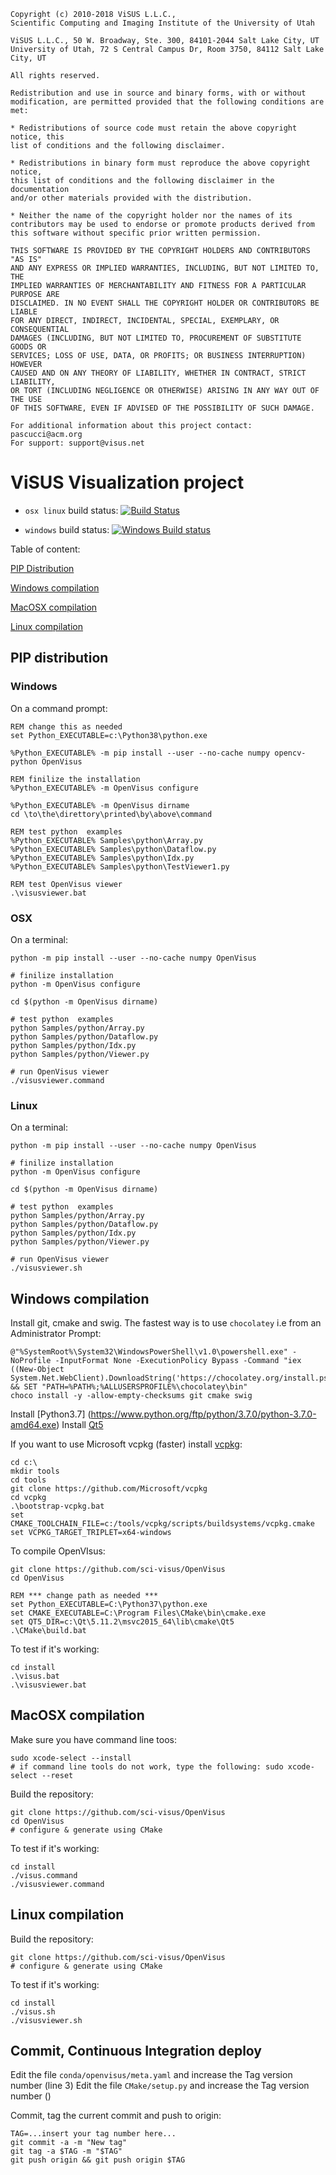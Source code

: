 ```
Copyright (c) 2010-2018 ViSUS L.L.C., 
Scientific Computing and Imaging Institute of the University of Utah
 
ViSUS L.L.C., 50 W. Broadway, Ste. 300, 84101-2044 Salt Lake City, UT
University of Utah, 72 S Central Campus Dr, Room 3750, 84112 Salt Lake City, UT
 
All rights reserved.

Redistribution and use in source and binary forms, with or without
modification, are permitted provided that the following conditions are met:

* Redistributions of source code must retain the above copyright notice, this
list of conditions and the following disclaimer.

* Redistributions in binary form must reproduce the above copyright notice,
this list of conditions and the following disclaimer in the documentation
and/or other materials provided with the distribution.

* Neither the name of the copyright holder nor the names of its
contributors may be used to endorse or promote products derived from
this software without specific prior written permission.

THIS SOFTWARE IS PROVIDED BY THE COPYRIGHT HOLDERS AND CONTRIBUTORS "AS IS"
AND ANY EXPRESS OR IMPLIED WARRANTIES, INCLUDING, BUT NOT LIMITED TO, THE
IMPLIED WARRANTIES OF MERCHANTABILITY AND FITNESS FOR A PARTICULAR PURPOSE ARE
DISCLAIMED. IN NO EVENT SHALL THE COPYRIGHT HOLDER OR CONTRIBUTORS BE LIABLE
FOR ANY DIRECT, INDIRECT, INCIDENTAL, SPECIAL, EXEMPLARY, OR CONSEQUENTIAL
DAMAGES (INCLUDING, BUT NOT LIMITED TO, PROCUREMENT OF SUBSTITUTE GOODS OR
SERVICES; LOSS OF USE, DATA, OR PROFITS; OR BUSINESS INTERRUPTION) HOWEVER
CAUSED AND ON ANY THEORY OF LIABILITY, WHETHER IN CONTRACT, STRICT LIABILITY,
OR TORT (INCLUDING NEGLIGENCE OR OTHERWISE) ARISING IN ANY WAY OUT OF THE USE
OF THIS SOFTWARE, EVEN IF ADVISED OF THE POSSIBILITY OF SUCH DAMAGE.

For additional information about this project contact: pascucci@acm.org
For support: support@visus.net
```

# ViSUS Visualization project  

* `osx linux` build status: [![Build Status](https://travis-ci.com/sci-visus/visus.svg?token=yzpwCyVPupwSzFjgTCoA&branch=master)](https://travis-ci.com/sci-visus/visus)

* `windows` build status: [![Windows Build status](https://ci.appveyor.com/api/projects/status/32r7s2skrgm9ubva/branch/master?svg=true)](https://ci.appveyor.com/api/projects/status/32r7s2skrgm9ubva/branch/master)

Table of content:


[PIP Distribution](#pip-distribution)

[Windows compilation](#windows-compilation)

[MacOSX compilation](#macosx-compilation)

[Linux compilation](#linux-compilation)


## PIP distribution


### Windows

On a command prompt:

```
REM change this as needed
set Python_EXECUTABLE=c:\Python38\python.exe

%Python_EXECUTABLE% -m pip install --user --no-cache numpy opencv-python OpenVisus

REM finilize the installation 
%Python_EXECUTABLE% -m OpenVisus configure 

%Python_EXECUTABLE% -m OpenVisus dirname
cd \to\the\direttory\printed\by\above\command

REM test python  examples 
%Python_EXECUTABLE% Samples\python\Array.py
%Python_EXECUTABLE% Samples\python\Dataflow.py
%Python_EXECUTABLE% Samples\python\Idx.py
%Python_EXECUTABLE% Samples\python\TestViewer1.py

REM test OpenVisus viewer
.\visusviewer.bat
```

### OSX

On a terminal:

```
python -m pip install --user --no-cache numpy OpenVisus

# finilize installation 
python -m OpenVisus configure 

cd $(python -m OpenVisus dirname)

# test python  examples
python Samples/python/Array.py
python Samples/python/Dataflow.py
python Samples/python/Idx.py
python Samples/python/Viewer.py

# run OpenVisus viewer
./visusviewer.command 
```


### Linux

On a terminal:

```
python -m pip install --user --no-cache numpy OpenVisus

# finilize installation 
python -m OpenVisus configure 

cd $(python -m OpenVisus dirname)

# test python  examples
python Samples/python/Array.py
python Samples/python/Dataflow.py
python Samples/python/Idx.py
python Samples/python/Viewer.py

# run OpenVisus viewer
./visusviewer.sh
```


## Windows compilation

Install git, cmake and swig. 
The fastest way is to use `chocolatey` i.e from an Administrator Prompt:

```
@"%SystemRoot%\System32\WindowsPowerShell\v1.0\powershell.exe" -NoProfile -InputFormat None -ExecutionPolicy Bypass -Command "iex ((New-Object System.Net.WebClient).DownloadString('https://chocolatey.org/install.ps1'))" && SET "PATH=%PATH%;%ALLUSERSPROFILE%\chocolatey\bin"
choco install -y -allow-empty-checksums git cmake swig 
```

Install [Python3.7] (https://www.python.org/ftp/python/3.7.0/python-3.7.0-amd64.exe)
Install [Qt5](http://download.qt.io/official_releases/online_installers/qt-unified-windows-x86-online.exe) 

If you want to use Microsoft vcpkg (faster) install [vcpkg](https://github.com/Microsoft/vcpkg):

```
cd c:\
mkdir tools
cd tools
git clone https://github.com/Microsoft/vcpkg
cd vcpkg
.\bootstrap-vcpkg.bat
set CMAKE_TOOLCHAIN_FILE=c:/tools/vcpkg/scripts/buildsystems/vcpkg.cmake
set VCPKG_TARGET_TRIPLET=x64-windows
```

To compile OpenVIsus:

```
git clone https://github.com/sci-visus/OpenVisus
cd OpenVisus

REM *** change path as needed *** 
set Python_EXECUTABLE=C:\Python37\python.exe
set CMAKE_EXECUTABLE=C:\Program Files\CMake\bin\cmake.exe
set QT5_DIR=c:\Qt\5.11.2\msvc2015_64\lib\cmake\Qt5
.\CMake\build.bat
```

To test if it's working:

```
cd install
.\visus.bat
.\visusviewer.bat 
```


## MacOSX compilation

Make sure you have command line toos:

```
sudo xcode-select --install
# if command line tools do not work, type the following: sudo xcode-select --reset
```

Build the repository:

```
git clone https://github.com/sci-visus/OpenVisus
cd OpenVisus
# configure & generate using CMake
```

To test if it's working:

```
cd install
./visus.command
./visusviewer.command 
```
      
## Linux compilation

Build the repository:

```
git clone https://github.com/sci-visus/OpenVisus
# configure & generate using CMake
```

To test if it's working:

```
cd install
./visus.sh
./visusviewer.sh
```


## Commit, Continuous Integration deploy

Edit the file `conda/openvisus/meta.yaml` and increase the Tag version number (line 3)
Edit the file `CMake/setup.py` and increase the Tag version number ()

Commit, tag the current commit and push to origin:

```
TAG=...insert your tag number here...
git commit -a -m "New tag"
git tag -a $TAG -m "$TAG"
git push origin && git push origin $TAG
```
